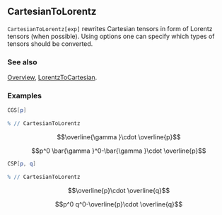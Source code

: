 ## CartesianToLorentz

`CartesianToLorentz[exp]` rewrites Cartesian tensors in form of Lorentz tensors (when possible). Using options one can specify which types of tensors should be converted.

### See also

[Overview](Extra/FeynCalc.md), [LorentzToCartesian](LorentzToCartesian.md).

### Examples

```mathematica
CGS[p] 
 
% // CartesianToLorentz
```

$$\overline{\gamma }\cdot \overline{p}$$

$$p^0 \bar{\gamma }^0-\bar{\gamma }\cdot \overline{p}$$

```mathematica
CSP[p, q] 
 
% // CartesianToLorentz
```

$$\overline{p}\cdot \overline{q}$$

$$p^0 q^0-\overline{p}\cdot \overline{q}$$